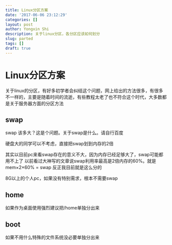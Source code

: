 ```yaml
---
title: Linux分区方案
date: '2017-06-06 23:12:29'
categories: []
layout: post
author: Yongxin Shi
description: 关于linux分区，各分区应该如何划分
slug: parted
tags: []
draft: true
---
```


Linux分区方案
==========

关于linux的分区，有好多初学者会纠结这个问题，网上给出的方法很多，有很多不一样的，主要是随着时间的流逝，有些教程太老了也不符合这个时代，大多数都是关于服务器方面的分区方法

## swap
swap 该多大？这是个问题。关于swap是什么。请自行百度

硬盘大的同学可以不考虑，直接把swap划到内存的2倍

其实以目前pc来看swap存在的意义不大，因为内存已经足够大了，swap可能都用不上了
以前看过大神写的文章说swap利用率最高是2倍内存的60%。就是 mem×2×60% = swap
反正我目前就是这么分的

8G以上的个人pc，如果没有特别需求，根本不需要swap

## home
如果作为桌面使用强烈建议把/home单独分出来

## boot
如果不用什么特殊的文件系统没必要单独分出来
